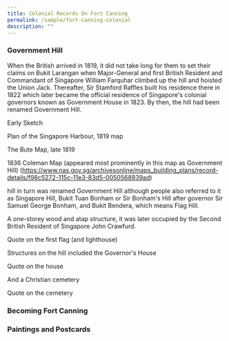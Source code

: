 ```yaml
---
title: Colonial Records On Fort Canning
permalink: /sample/fort-canning-colonial
description: ""
---
```

### **Government Hill**

When the British arrived in 1819, it did not take long for them to set their claims on Bukit Larangan when Major-General and first British Resident and Commandant of Singapore William Farquhar climbed up the hill and hoisted the Union Jack. Thereafter, Sir Stamford Raffles built his residence there in 1822 which later became the official residence of Singapore's colonial governors known as Government House in 1823. By then, the hill had been renamed Government Hill.

Early Sketch

Plan of the Singapore Harbour, 1819 map

The Bute Map, late 1819

1836 Coleman Map (appeared most prominently in this map as Government Hill) (https://www.nas.gov.sg/archivesonline/maps_building_plans/record-details/f98c5272-115c-11e3-83d5-0050568939ad)

hill in turn was renamed Government Hill although people also referred to it as Singapore Hill, Bukit Tuan Bonham or Sir Bonham's Hill after governor Sir Samuel George Bonham, and Bukit Bendera, which means Flag Hill.

A one-storey wood and atap structure, it was later occupied by the Second British Resident of Singapore John Crawfurd.

Quote on the first flag (and lighthouse)

Structures on the hill included the Governor's House

Quote on the house  

And a Christian cemetery

Quote on the cemetery

### **Becoming Fort Canning**

### **Paintings and Postcards**